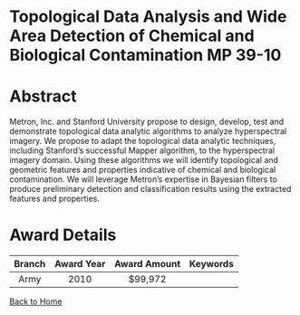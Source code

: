 
Topological Data Analysis and Wide Area Detection of Chemical and Biological Contamination MP 39-10
===================================================================================================

# Abstract


Metron, Inc. and Stanford University propose to design, develop, test and demonstrate topological data analytic algorithms to analyze hyperspectral imagery.  We propose to adapt the topological data analytic techniques, including Stanford’s successful Mapper algorithm, to the hyperspectral imagery domain.  Using these algorithms we will identify topological and geometric features and properties indicative of chemical and biological contamination.  We will leverage Metron’s expertise in Bayesian filters to produce preliminary detection and classification results using the extracted features and properties.  

# Award Details

|Branch|Award Year|Award Amount|Keywords|
| :---: | :---: | :---: | :---: |
|Army|2010|$99,972||
  
  


[Back to Home](https://github.com/chrischow/dod_sbir_awards#990)
